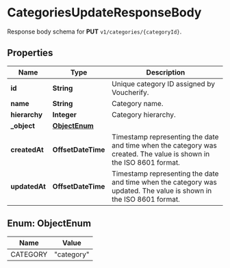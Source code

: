 

# CategoriesUpdateResponseBody

Response body schema for **PUT** `v1/categories/{categoryId}`.

## Properties

| Name | Type | Description |
|------------ | ------------- | ------------- |
|**id** | **String** | Unique category ID assigned by Voucherify. |
|**name** | **String** | Category name. |
|**hierarchy** | **Integer** | Category hierarchy. |
|**_object** | [**ObjectEnum**](#ObjectEnum) |  |
|**createdAt** | **OffsetDateTime** | Timestamp representing the date and time when the category was created. The value is shown in the ISO 8601 format. |
|**updatedAt** | **OffsetDateTime** | Timestamp representing the date and time when the category was updated. The value is shown in the ISO 8601 format. |



## Enum: ObjectEnum

| Name | Value |
|---- | -----|
| CATEGORY | &quot;category&quot; |



